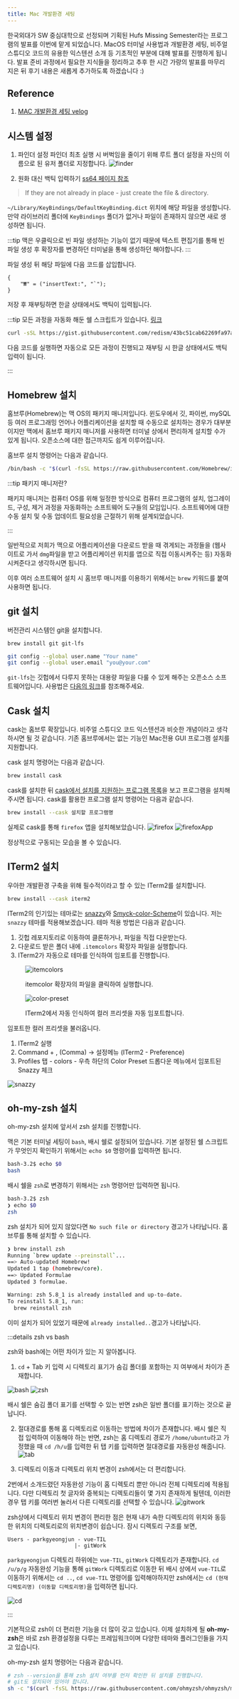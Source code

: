 ```yaml
---
title: Mac 개발환경 세팅
---
```


한국외대가 SW 중심대학으로 선정되며 기획된 Hufs Missing Semester라는 프로그램의 발표를 이번에 맡게 되었습니다. MacOS 터미널 사용법과 개발환경 세팅, 비주얼 스튜디오 코드의 유용한 익스텐션 소개 등 기초적인 부분에 대해 발표를 진행하게 됩니다. 발표 준비 과정에서 필요한 지식들을 정리하고 추후 한 시간 가량의 발표를 마무리 지은 뒤 후기 내용은 새롭게 추가하도록 하겠습니다 :)

## Reference

1. [MAC 개발환경 세팅 velog](https://velog.io/@haje/macOS-%EA%B0%9C%EB%B0%9C%ED%99%98%EA%B2%BD-%EA%B5%AC%EC%84%B1%ED%95%98%EA%B8%B0)

## 시스템 설정

1. 파인더 설정
   파인더 최초 실행 시 버벅임을 줄이기 위해 루트 폴더 설정을 자신의 이름으로 된 유저 폴더로 지정합니다.
   ![finder](../.vuepress/assets/grow/finder.png)

2. 원화 대신 백틱 입력하기
   [ss64 페이지 참조](https://ss64.com/osx/syntax-keybindings.html)

> If they are not already in place - just create the file & directory.

`~/Library/KeyBindings/DefaultKeyBinding.dict` 위치에 해당 파일을 생성합니다. 만약 라이브러리 폴더에 `KeyBindings` 폴더가 없거나 파일이 존재하지 않으면 새로 생성하면 됩니다.

:::tip
맥은 우클릭으로 빈 파일 생성하는 기능이 없기 때문에 텍스트 편집기를 통해 빈 파일 생성 후 확장자를 변경하던 터미널을 통해 생성하던 해야합니다.
:::

파일 생성 뒤 해당 파일에 다음 코드를 삽입합니다.

```text
{
    "₩" = ("insertText:", "`");
}
```

저장 후 재부팅하면 한글 상태에서도 백틱이 입력됩니다.

:::tip
모든 과정을 자동화 해둔 쉘 스크립트가 있습니다. [링크](https://gist.github.com/redism/43bc51cab62269fa97a220a7bb5e1103)

```sh
curl -sSL https://gist.githubusercontent.com/redism/43bc51cab62269fa97a220a7bb5e1103/raw/0d55b37b60e0e0bd3d0d7f53995de0a722f9820c/kr_won_to_backquote.sh | sh
```

다음 코드를 실행하면 자동으로 모든 과정이 진행되고 재부팅 시 한글 상태에서도 백틱 입력이 됩니다.

:::

## Homebrew 설치

홈브루(Homebrew)는 맥 OS의 패키지 매니저입니다. 윈도우에서 깃, 파이썬, mySQL등 여러 프로그래밍 언어나 어플리케이션을 설치할 때 수동으로 설치하는 경우가 대부분이지만 맥에서 홈브루 패키지 매니저를 사용하면 터미널 상에서 편리하게 설치할 수가 있게 됩니다. 오픈소스에 대한 접근까지도 쉽게 이루어집니다.

홈브루 설치 명령어는 다음과 같습니다.

```sh
/bin/bash -c "$(curl -fsSL https://raw.githubusercontent.com/Homebrew/install/master/install.sh)"
```

:::tip 패키지 매니저란?

패키지 매니저는 컴퓨터 OS를 위해 일정한 방식으로 컴퓨터 프로그램의 설치, 업그레이드, 구성, 제거 과정을 자동화하는 소프트웨어 도구들의 모임입니다. 소프트웨어에 대한 수동 설치 및 수동 업데이트 필요성을 근절하기 위해 설계되었습니다.

:::

일반적으로 저희가 맥으로 어플리케이션을 다운로드 받을 때 겪게되는 과정들을 (웹사이트로 가서 `dmg`파일을 받고 어플리케이션 위치를 앱으로 직접 이동시켜주는 등) 자동화시켜준다고 생각하시면 됩니다.

이후 여러 소프트웨어 설치 시 홈브루 매니저를 이용하기 위해서는 `brew` 키워드를 붙여 사용하면 됩니다.

## git 설치

버전관리 시스템인 git을 설치합니다.

```sh
brew install git git-lfs

git config --global user.name "Your name"
git config --global user.email "you@your.com"
```

`git-lfs`는 깃헙에서 다루지 못하는 대용량 파일을 다룰 수 있게 해주는 오픈소스 소프트웨어입니다.
사용법은 [다음의 링크](https://wellbell.tistory.com/247)를 참조해주세요.

## Cask 설치

cask는 홈브루 확장입니다. 비주얼 스튜디오 코드 익스텐션과 비슷한 개념이라고 생각하시면 될 것 같습니다. 기존 홈브루에서는 없는 기능인 Mac전용 GUI 프로그램 설치를 지원합니다.

cask 설치 명령어는 다음과 같습니다.

```sh
brew install cask
```

cask를 설치한 뒤 [cask에서 설치를 지원하는 프로그램 목록](https://formulae.brew.sh/cask/)을 보고 프로그램을 설치해주시면 됩니다. cask를 활용한 프로그램 설치 명령어는 다음과 같습니다.

```sh
brew install --cask 설치할 프로그램명
```

실제로 cask를 통해 `firefox` 앱을 설치해보았습니다.
![firefox](../.vuepress/assets/grow/firefox.png)
![firefoxApp](../.vuepress/assets/grow/firefoxApp.png)

정상적으로 구동되는 모습을 볼 수 있습니다.

## ITerm2 설치

우아한 개발환경 구축을 위해 필수적이라고 할 수 있는 ITerm2를 설치합니다.

```sh
brew install --cask iterm2
```

ITerm2의 인기있는 테마로는 [snazzy](https://github.com/sindresorhus/iterm2-snazzy/)와 [Smyck-color-Scheme](https://github.com/hukl/Smyck-Color-Scheme/)이 있습니다. 저는 `snazzy` 테마를 적용해보겠습니다. 테마 적용 방법은 다음과 같습니다.

1. 깃헙 레포지토리로 이동하여 클론하거나, 파일을 직접 다운받는다.
2. 다운로드 받은 폴더 내에 `.itemcolors` 확장자 파일을 실행합니다.
3. ITerm2가 자동으로 테마를 인식하여 임포트를 진행합니다.

<figure>

![itemcolors](../.vuepress/assets/grow/itemcolor.png)

<figcaption>itemcolor 확장자의 파일을 클릭하여 실행합니다.</figcaption>

![color-preset](../.vuepress/assets/grow/color.png)

<figcaption>ITerm2에서 자동 인식하여 컬러 프리셋을 자동 임포트합니다.</figcaption>

</figure>

임포트한 컬러 프리셋을 불러옵니다.

1. ITerm2 실행
2. Command + , (Comma) -> 설정메뉴 (ITerm2 - Preference)
3. Profiles 탭 - colors - 우측 하단의 Color Preset 드롭다운 메뉴에서 임포트된 Snazzy 체크

![snazzy](../.vuepress/assets/grow/snazzy.png)

## oh-my-zsh 설치

oh-my-zsh 설치에 앞서서 zsh 설치를 진행합니다.

맥은 기본 터미널 세팅이 `bash`, 배시 쉘로 설정되어 있습니다. 기본 설정된 쉘 스크립트가 무엇인지 확인하기 위해서는 `echo $0` 명령어를 입력하면 됩니다.

```sh
bash-3.2$ echo $0
bash
```

배시 쉘을 `zsh`로 변경하기 위해서는 `zsh` 명령어만 입력하면 됩니다.

```sh
bash-3.2$ zsh
❯ echo $0
zsh
```

zsh 설치가 되어 있지 않았다면 `No such file or directory` 경고가 나타납니다. 홈브루를 통해 설치할 수 있습니다.

```sh
❯ brew install zsh
Running `brew update --preinstall`...
==> Auto-updated Homebrew!
Updated 1 tap (homebrew/core).
==> Updated Formulae
Updated 3 formulae.

Warning: zsh 5.8_1 is already installed and up-to-date.
To reinstall 5.8_1, run:
  brew reinstall zsh
```

이미 설치가 되어 있었기 때문에 `already installed..`경고가 나타납니다.

:::details zsh vs bash

zsh와 bash에는 어떤 차이가 있는 지 알아봅니다.

1. `cd` + Tab 키 입력 시 디렉토리 표기가 숨김 폴더를 포함하는 지 여부에서 차이가 존재합니다.

![bash](../.vuepress/assets/grow/bash.png)
![zsh](../.vuepress/assets/grow/zsh.png)

배시 쉘은 숨김 폴더 표기를 선택할 수 있는 반면 zsh은 일반 폴더를 표기하는 것으로 끝납니다.

2. 절대경로를 통해 홈 디렉토리로 이동하는 방법에 차이가 존재합니다.
   배시 쉘은 직접 입력하여 이동해야 하는 반면, zsh는 홈 디렉토리 경로가 `/home/ubuntu`라고 가정했을 때 `cd /h/u`를 입력한 뒤 탭 키를 입력하면 절대경로를 자동완성 해줍니다.
   ![tab](../.vuepress/assets/grow/tab.gif)

3. 디렉토리 이동과 디렉토리 위치 변경이 zsh에서는 더 편리합니다.

2번에서 소개드렸던 자동완성 기능이 홈 디렉토리 뿐만 아니라 전체 디렉토리에 적용됩니다. 다만 디렉토리 첫 글자와 중복되는 디렉토리들이 몇 가지 존재하게 될텐데, 이러한 경우 탭 키를 여러번 눌러서 다른 디렉토리를 선택할 수 있습니다.
![gitwork](../.vuepress/assets/grow/gitwork.gif)

zsh상에서 디렉토리 위치 변경이 편리한 점은 현재 내가 속한 디렉토리의 위치와 동등한 위치의 디렉토리로의 위치변경이 쉽습니다. 잠시 디렉토리 구조를 보면,

```text
Users - parkgyeongjun - vue-TIL
                     |- gitWork
```

`parkgyeongjun` 디렉토리 하위에는 `vue-TIL`, `gitWork` 디렉토리가 존재합니다. `cd /u/p/g` 자동완성 기능을 통해 `gitWork` 디렉토리로 이동한 뒤 배시 상에서 `vue-TIL`로 이동하기 위해서는 `cd ..`, `cd vue-TIL` 명령어를 입력해야하지만 zsh에서는 `cd (현재 디렉토리명) (이동할 디렉토리명)`을 입력하면 됩니다.

![cd](../.vuepress/assets/grow/cd.gif)

:::

기본적으로 zsh이 더 편리한 기능을 더 많이 갖고 있습니다. 이제 설치하게 될 **oh-my-zsh**은 바로 zsh 환경설정을 다루는 프레임워크이며 다양한 테마와 플러그인들을 가지고 있습니다.

oh-my-zsh 설치 명령어는 다음과 같습니다.

```sh
# zsh --version을 통해 zsh 설치 여부를 먼저 확인한 뒤 설치를 진행합니다.
# git도 설치되어 있어야 합니다.
sh -c "$(curl -fsSL https://raw.githubusercontent.com/ohmyzsh/ohmyzsh/master/tools/install.sh)"
```
